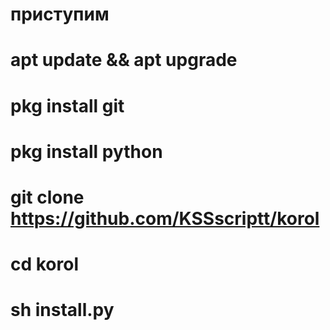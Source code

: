 # приступим
# apt update && apt upgrade
# pkg install git
# pkg install python
# git clone https://github.com/KSSscriptt/korol
# cd korol
# sh install.py
